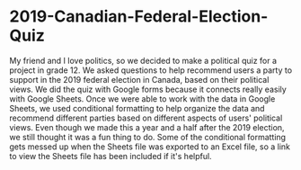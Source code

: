 # 2019-Canadian-Federal-Election-Quiz
My friend and I love politics, so we decided to make a political quiz for a project in grade 12. We asked questions to help recommend users a party to support in the 2019 federal election in Canada, based on their political views. We did the quiz with Google forms because it connects really easily with Google Sheets. Once we were able to work with the data in Google Sheets, we used conditional formatting to help organize the data and recommend different parties based on different aspects of users' political views. Even though we made this a year and a half after the 2019 election, we still thought it was a fun thing to do. Some of the conditional formatting gets messed up when the Sheets file was exported to an Excel file, so a link to view the Sheets file has been included if it's helpful.   
